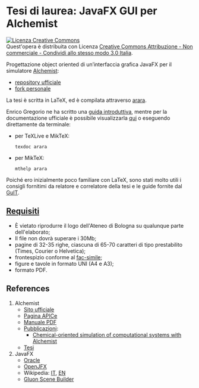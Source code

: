 # Tesi di laurea: JavaFX GUI per Alchemist #
<a rel="license" href="http://creativecommons.org/licenses/by-nc-sa/3.0/it/"><img alt="Licenza Creative Commons" style="border-width:0" src="https://i.creativecommons.org/l/by-nc-sa/3.0/it/88x31.png" /></a><br />Quest'opera è distribuita con Licenza <a rel="license" href="http://creativecommons.org/licenses/by-nc-sa/3.0/it/">Creative Commons Attribuzione - Non commerciale - Condividi allo stesso modo 3.0 Italia</a>.

Progettazione object oriented di un’interfaccia grafica JavaFX per il simulatore [Alchemist](http://alchemistsimulator.github.io/):

- [repository ufficiale](https://github.com/AlchemistSimulator/Alchemist)
- [fork personale](https://github.com/NiccoMlt/Alchemist)

La tesi è scritta in LaTeX, ed è compilata attraverso [arara](https://github.com/cereda/arara).

Enrico Gregorio ne ha scritto una [guida introduttiva](http://profs.sci.univr.it/~gregorio/introarara.pdf), mentre per la documentazione ufficiale è possibile visualizzarla [qui](texdoc.net/show.php?pkg=arara) o eseguendo direttamente da terminale:

- per TeXLive e MikTeX:

    ```texdoc arara```

- per MikTeX:

    ```mthelp arara```

Poiché ero inizialmente poco familiare con LaTeX, sono stati molto utili i consigli fornitimi da relatore e correlatore della tesi e le guide fornite dal [GuIT](https://www.guitex.org/home/it/doc).

## [Requisiti](http://corsi.unibo.it/laurea/ingegneriascienzeinformatiche/Pagine/la-prova-finale.aspx) ##
- È vietato riprodurre il logo dell'Ateneo di Bologna su qualunque parte dell'elaborato;
- Il file non dovrà superare i 30Mb;
- pagine di 32-35 righe, ciascuna di 65-70 caratteri di tipo prestabilito (Times, Courier o Helvetica);
- frontespizio conforme al [fac-simile](http://corsi.unibo.it/laurea/ingegneriascienzeinformatiche/Documents/Frontespizio%20ISI.pdf);
- figure e tavole in formato UNI (A4 e A3);
- formato PDF.

## References ##
1. Alchemist
    - [Sito ufficiale](http://alchemistsimulator.github.io/)
    - [Pagina APICe](http://www.apice.unibo.it/xwiki/bin/view/Alchemist/WebHome)
    - [Manuale PDF](https://bitbucket.org/danysk/alchemist/downloads/alchemist-manual.pdf)
    - [Pubblicazioni](http://www.apice.unibo.it/xwiki/bin/view/Alchemist/Publications):
        - [Chemical-oriented simulation of computational systems with Alchemist](https://www.researchgate.net/profile/Danilo_Pianini/publication/262961797_Chemical-oriented_simulation_of_computational_systems_with_ALCHEMIST/links/5819fe6708aeffb294130aa8/Chemical-oriented-simulation-of-computational-systems-with-ALCHEMIST.pdf)
    - [Tesi](http://www.apice.unibo.it/xwiki/bin/view/Alchemist/Theses)
4. JavaFX
    - [Oracle](http://www.oracle.com/technetwork/java/javase/overview/javafx-overview-2158620.html)
    - [OpenJFX](https://wiki.openjdk.java.net/display/OpenJFX/Main)
    - Wikipedia: [IT](https://it.wikipedia.org/wiki/JavaFX), [EN](https://en.wikipedia.org/wiki/JavaFX)
    - [Gluon Scene Builder](http://gluonhq.com/products/scene-builder/)
